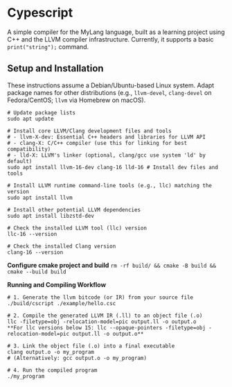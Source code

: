 # Cypescript

A simple compiler for the MyLang language, built as a learning project using C++ and the LLVM compiler infrastructure. Currently, it supports a basic `print("string");` command.

## Setup and Installation

These instructions assume a Debian/Ubuntu-based Linux system. Adapt package names for other distributions (e.g., `llvm-devel`, `clang-devel` on Fedora/CentOS; `llvm` via Homebrew on macOS).

```
# Update package lists
sudo apt update

# Install core LLVM/Clang development files and tools
# - llvm-X-dev: Essential C++ headers and libraries for LLVM API
# - clang-X: C/C++ compiler (use this for linking for best compatibility)
# - lld-X: LLVM's linker (optional, clang/gcc use system 'ld' by default)
sudo apt install llvm-16-dev clang-16 lld-16 # Install dev files and tools

# Install LLVM runtime command-line tools (e.g., llc) matching the version
sudo apt install llvm

# Install other potential LLVM dependencies
sudo apt install libzstd-dev

# Check the installed LLVM tool (llc) version
llc-16 --version

# Check the installed Clang version
clang-16 --version
```

**Configure cmake project and build**
```rm -rf build/ && cmake -B build && cmake --build build```

**Running and Compiling Workflow**
```
# 1. Generate the llvm bitcode (or IR) from your source file
./build/cscript ./example/hello.csc

# 2. Compile the generated LLVM IR (.ll) to an object file (.o)
llc -filetype=obj -relocation-model=pic output.ll -o output.o
**For llc versions below 15: llc --opaque-pointers -filetype=obj -relocation-model=pic output.ll -o output.o**

# 3. Link the object file (.o) into a final executable
clang output.o -o my_program
# (Alternatively: gcc output.o -o my_program)

# 4. Run the compiled program
./my_program
```